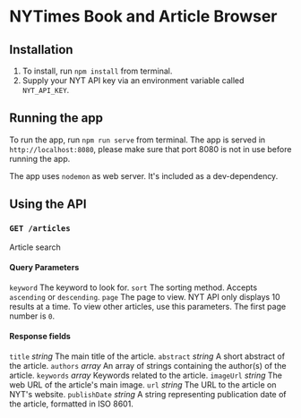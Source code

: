 # NYTimes Book and Article Browser

## Installation
1. To install, run `npm install` from terminal.
2. Supply your NYT API key via an environment variable called `NYT_API_KEY`.

## Running the app
To run the app, run `npm run serve` from terminal. The app is served in `http://localhost:8080`, please make sure that port 8080 is not in use before running the app.

The app uses `nodemon` as web server. It's included as a dev-dependency.

## Using the API
### `GET /articles`
Article search
#### Query Parameters
`keyword` The keyword to look for.
`sort` The sorting method. Accepts `ascending` or `descending`.
`page` The page to view. NYT API only displays 10 results at a time. To view other articles, use this parameters. The first page number is `0`.

#### Response fields
`title` _string_ The main title of the article.
`abstract` _string_ A short abstract of the article.
`authors` _array_ An array of strings containing the author(s) of the article.
`keywords` _array_ Keywords related to the article.
`imageUrl` _string_ The web URL of the article's main image.
`url` _string_ The URL to the article on NYT's website.
`publishDate` _string_ A string representing publication date of the article, formatted in ISO 8601.
